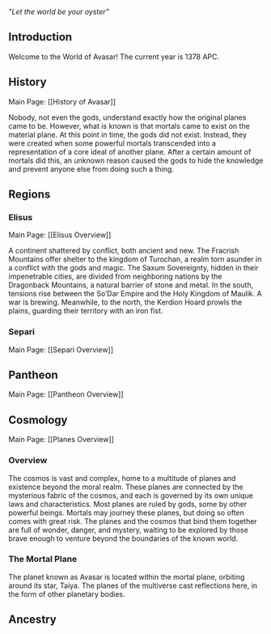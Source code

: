 *"Let the world be your oyster"*
## Introduction
Welcome to the World of Avasar! The current year is 1378 APC.
## History
Main Page: [[History of Avasar]]

Nobody, not even the gods, understand exactly how the original planes came to be. However, what is known is that mortals came to exist on the material plane. At this point in time, the gods did not exist. Instead, they were created when some powerful mortals transcended into a representation of a core ideal of another plane. After a certain amount of mortals did this, an unknown reason caused the gods to hide the knowledge and prevent anyone else from doing such a thing.
## Regions
### Elisus
Main Page: [[Elisus Overview]]

A continent shattered by conflict, both ancient and new. The Fracrish Mountains offer shelter to the kingdom of Turochan, a realm torn asunder in a conflict with the gods and magic. The Saxum Sovereignty, hidden in their impenetrable cities, are divided from neighboring nations by the Dragonback Mountains, a natural barrier of stone and metal. In the south, tensions rise between the So’Dar Empire and the Holy Kingdom of Maulik. A war is brewing. Meanwhile, to the north, the Kerdion Hoard prowls the plains, guarding their territory with an iron fist.
### Separi
Main Page: [[Separi Overview]]
## Pantheon
Main Page: [[Pantheon Overview]]
## Cosmology
Main Page: [[Planes Overview]]
### Overview
The cosmos is vast and complex, home to a multitude of planes and existence beyond the moral realm. These planes are connected by the mysterious fabric of the cosmos, and each is governed by its own unique laws and characteristics. Most planes are ruled by gods, some by other powerful beings. Mortals may journey these planes, but doing so often comes with great risk. The planes and the cosmos that bind them together are full of wonder, danger, and mystery, waiting to be explored by those brave enough to venture beyond the boundaries of the known world.
### The Mortal Plane
The planet known as Avasar is located within the mortal plane, orbiting around its star, Taiya. The planes of the multiverse cast reflections here, in the form of other planetary bodies.
## Ancestry